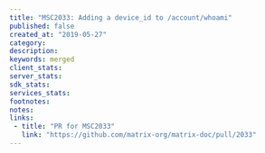 ```yaml
---
title: "MSC2033: Adding a device_id to /account/whoami"
published: false
created_at: "2019-05-27"
category:
description:
keywords: merged
client_stats:
server_stats:
sdk_stats:
services_stats:
footnotes:
notes:
links:
 - title: "PR for MSC2033"
   link: "https://github.com/matrix-org/matrix-doc/pull/2033"
---
```


